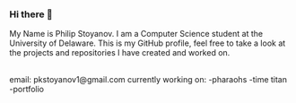 ### Hi there 👋
My Name is Philip Stoyanov. 
I am a Computer Science student at the University of Delaware. 
This is my GitHub profile,
feel free to take a look at the projects and repositories I have created and worked on.

<br />
email: pkstoyanov1@gmail.com
currently working on:
-pharaohs
-time titan
-portfolio

<!--
**pkstoy13/pkstoy13** is a ✨ _special_ ✨ repository because its `README.md` (this file) appears on your GitHub profile.

Here are some ideas to get you started:

- 🔭 I’m currently working on making a webpage
- 🌱 I’m currently learning Everything
- 👯 I’m looking to collaborate on Webpages & Other Projects
- 🤔 I’m looking for help with algorithms
- 💬 Ask me about anything
- 📫 How to reach me: insta
- 😄 Pronouns: he/him
- ⚡ Fun fact: I am bulgarian
-->
